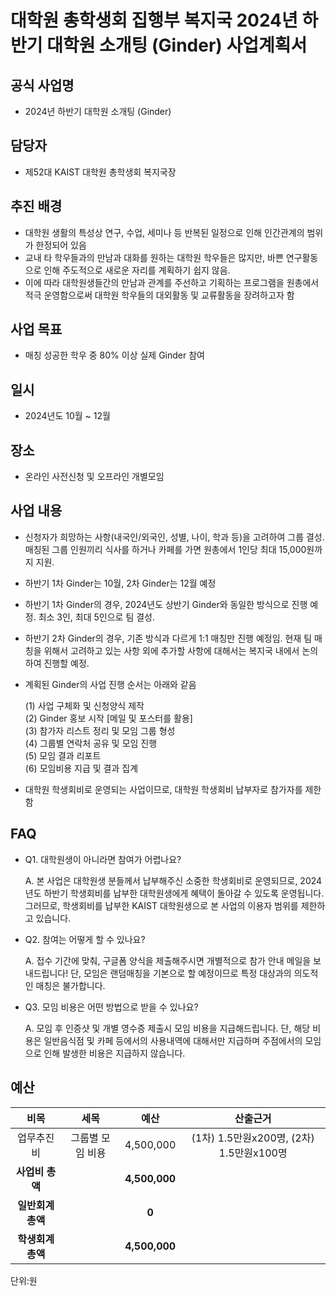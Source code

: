 대학원 총학생회 집행부 복지국 2024년 하반기 대학원 소개팅 (Ginder) 사업계획서
===

## 공식 사업명
- 2024년 하반기 대학원 소개팅 (Ginder)

## 담당자
- 제52대 KAIST 대학원 총학생회 복지국장

## 추진 배경
- 대학원 생활의 특성상 연구, 수업, 세미나 등 반복된 일정으로 인해 인간관계의 범위가 한정되어 있음
- 교내 타 학우들과의 만남과 대화를 원하는 대학원 학우들은 많지만, 바쁜 연구활동으로 인해 주도적으로 새로운 자리를 계획하기 쉽지 않음. 
- 이에 따라 대학원생들간의 만남과 관계를 주선하고 기획하는 프로그램을 원총에서 적극 운영함으로써 대학원 학우들의 대외활동 및 교류활동을 장려하고자 함

## 사업 목표
- 매칭 성공한 학우 중 80% 이상 실제 Ginder 참여 

## 일시
- 2024년도 10월 ~ 12월 

## 장소
- 온라인 사전신청 및 오프라인 개별모임

## 사업 내용
- 신청자가 희망하는 사항(내국인/외국인, 성별, 나이, 학과 등)을 고려하여 그룹 결성. 매칭된 그룹 인원끼리 식사를 하거나 카페를 가면 원총에서 1인당 최대 15,000원까지 지원. 
- 하반기 1차 Ginder는 10월, 2차 Ginder는 12월 예정 
- 하반기 1차 Ginder의 경우, 2024년도 상반기 Ginder와 동일한 방식으로 진행 예정. 최소 3인, 최대 5인으로 팀 결성. 
- 하반기 2차 Ginder의 경우, 기존 방식과 다르게 1:1 매칭만 진행 예정임. 현재 팀 매칭을 위해서 고려하고 있는 사항 외에 추가할 사항에 대해서는 복지국 내에서 논의하여 진행할 예정.
- 계획된 Ginder의 사업 진행 순서는 아래와 같음

	(1) 사업 구체화 및 신청양식 제작 <br/>
	(2) Ginder 홍보 시작 [메일 및 포스터를 활용] <br/>
	(3) 참가자 리스트 정리 및 모임 그룹 형성 <br/>
	(4) 그룹별 연락처 공유 및 모임 진행 <br/>
	(5) 모임 결과 리포트 <br/>
	(6) 모임비용 지급 및 결과 집계

- 대학원 학생회비로 운영되는 사업이므로, 대학원 학생회비 납부자로 참가자를 제한함

## FAQ
- Q1. 대학원생이 아니라면 참여가 어렵나요?

	A. 본 사업은 대학원생 분들께서 납부해주신 소중한 학생회비로 운영되므로, 2024년도 하반기 학생회비를 납부한 대학원생에게 혜택이 돌아갈 수 있도록 운영됩니다. 그러므로, 학생회비를 납부한 KAIST 대학원생으로 본 사업의 이용자 범위를 제한하고 있습니다.

- Q2. 참여는 어떻게 할 수 있나요?

	A. 접수 기간에 맞춰, 구글폼 양식을 제출해주시면 개별적으로 참가 안내 메일을 보내드립니다! 단, 모임은 랜덤매칭을 기본으로 할 예정이므로 특정 대상과의 의도적인 매칭은 불가합니다.

- Q3. 모임 비용은 어떤 방법으로 받을 수 있나요?

	A. 모임 후 인증샷 및 개별 영수증 제출시 모임 비용을 지급해드립니다. 단, 해당 비용은 일반음식점 및 카페 등에서의 사용내역에 대해서만 지급하며 주점에서의 모임으로 인해 발생한 비용은 지급하지 않습니다.

## 예산

|  **비목** |   **세목**   | **예산** | **산출근거** |
|:----------:|:------------:|:--------:|:--------:|
|업무추진비| 그룹별 모임 비용 |  4,500,000 | (1차) 1.5만원x200명, (2차) 1.5만원x100명 |
|   **사업비 총액**  |        | **4,500,000** |      |
|   **일반회계 총액**  |        | **0** |      |
|   **학생회계 총액**  |         | **4,500,000** |      |

단위:원 